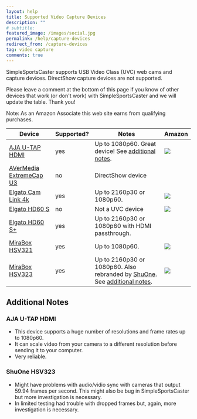 ```yaml
---
layout: help
title: Supported Video Capture Devices
description: ""
# subtitle: 
featured_image: /images/social.jpg
permalink: /help/capture-devices
redirect_from: /capture-devices
tag: video capture
comments: true
---
```


SimpleSportsCaster supports USB Video Class (UVC) web cams and capture devices. DirectShow capture devices are not supported.

Please leave a comment at the bottom of this page if you know of other devices that work (or don't work) with SimpleSportsCaster and we will update the table. Thank you! 

Note: As an Amazon Associate this web site earns from qualifying purchases.

| Device | Supported? | Notes | Amazon |
|--------|------------|-------|--------|
| [AJA U-TAP HDMI](https://www.aja.com/products/u-tap-hdmi) | yes | Up to 1080p60. Great device! See [additional notes](#aja-u-tap-hdmi). | <a href="https://www.amazon.com/U-TAP-HDMI-Simple-Powered-Capture/dp/B01LXKKT0E/ref=as_li_ss_il?crid=2GMH919RBCQZ4&keywords=aja+u-tap+hdmi&qid=1566536007&s=electronics&sprefix=AJA+U,electronics,188&sr=1-3&linkCode=li1&tag=zofwarellc-20&linkId=280f0e54a9290c2ae081136671fad7d9&language=en_US" target="_blank"><img border="0" src="//ws-na.amazon-adsystem.com/widgets/q?_encoding=UTF8&ASIN=B01LXKKT0E&Format=_SL110_&ID=AsinImage&MarketPlace=US&ServiceVersion=20070822&WS=1&tag=zofwarellc-20&language=en_US" ></a><img src="https://ir-na.amazon-adsystem.com/e/ir?t=zofwarellc-20&language=en_US&l=li1&o=1&a=B01LXKKT0E" width="1" height="1" border="0" alt="" style="border:none !important; margin:0px !important;" /> |
| [AVerMedia ExtremeCap U3](https://www.avermedia.com/us/product-detail/CV710) | no | DirectShow device |  |
| [Elgato Cam Link 4k](https://www.elgato.com/gaming/cam-link-4k) | yes | Up to 2160p30 or 1080p60. | <a href="https://www.amazon.com/Elgato-Cam-Link-Broadcast-Camcorder/dp/B07K3FN5MR/ref=as_li_ss_il?crid=2IS7UM8O8LRKC&keywords=elgato+camlink+4k&qid=1566536551&s=electronics&sprefix=elgato+camlink,electronics,187&sr=1-1&linkCode=li1&tag=zofwarellc-20&linkId=1564a0651391301ac03f34efd942fa4f&language=en_US" target="_blank"><img border="0" src="//ws-na.amazon-adsystem.com/widgets/q?_encoding=UTF8&ASIN=B07K3FN5MR&Format=_SL110_&ID=AsinImage&MarketPlace=US&ServiceVersion=20070822&WS=1&tag=zofwarellc-20&language=en_US" ></a><img src="https://ir-na.amazon-adsystem.com/e/ir?t=zofwarellc-20&language=en_US&l=li1&o=1&a=B07K3FN5MR" width="1" height="1" border="0" alt="" style="border:none !important; margin:0px !important;" /> |
| [Elgato HD60 S](https://www.elgato.com/gaming/game-capture-hd60-s) | no | Not a UVC device | <a href="https://www.amazon.com/Elgato-Game-Capture-HD60-PlayStation/dp/B01DRWCOGA/ref=as_li_ss_il?keywords=elgato+hd60s&qid=1566537167&s=electronics&sr=1-1&linkCode=li1&tag=zofwarellc-20&linkId=1ffb262e70a31222de6e3248fc15e2a5&language=en_US" target="_blank"><img border="0" src="//ws-na.amazon-adsystem.com/widgets/q?_encoding=UTF8&ASIN=B01DRWCOGA&Format=_SL110_&ID=AsinImage&MarketPlace=US&ServiceVersion=20070822&WS=1&tag=zofwarellc-20&language=en_US" ></a><img src="https://ir-na.amazon-adsystem.com/e/ir?t=zofwarellc-20&language=en_US&l=li1&o=1&a=B01DRWCOGA" width="1" height="1" border="0" alt="" style="border:none !important; margin:0px !important;" /> |
| [Elgato HD60 S+](https://www.elgato.com/gaming/game-capture-hd60-s-plus) | yes | Up to 2160p30 or 1080p60 with HDMI passthrough. | |
| [MiraBox HSV321](https://amzn.to/2ZmYvma) | yes | Up to 1080p60. | <a href="https://www.amazon.com/dp/B07C6KCBYB/ref=as_li_ss_il?th=1&linkCode=li2&tag=&linkId=faca02aaab73fd9705d3dea3299a18c5&language=en_US" target="_blank"><img border="0" src="//ws-na.amazon-adsystem.com/widgets/q?_encoding=UTF8&ASIN=B07C6KCBYB&Format=_SL160_&ID=AsinImage&MarketPlace=US&ServiceVersion=20070822&WS=1&tag=&language=en_US" ></a><img src="https://ir-na.amazon-adsystem.com/e/ir?t=&language=en_US&l=li2&o=1&a=B07C6KCBYB" width="1" height="1" border="0" alt="" style="border:none !important; margin:0px !important;" /> |
| [MiraBox HSV323](https://amzn.to/2HkKTOj) | yes | Up to 2160p30 or 1080p60. Also rebranded by [ShuOne](https://amzn.to/2HjFSW2). See [additional notes](#shuone-hsv323). | <a href="https://www.amazon.com/dp/B07MGPVX83/ref=as_li_ss_il?th=1&linkCode=li1&tag=&linkId=9f3a050d1be62f62e04f2c324b32c6ed&language=en_US" target="_blank"><img border="0" src="//ws-na.amazon-adsystem.com/widgets/q?_encoding=UTF8&ASIN=B07MGPVX83&Format=_SL110_&ID=AsinImage&MarketPlace=US&ServiceVersion=20070822&WS=1&tag=&language=en_US" ></a><img src="https://ir-na.amazon-adsystem.com/e/ir?t=&language=en_US&l=li1&o=1&a=B07MGPVX83" width="1" height="1" border="0" alt="" style="border:none !important; margin:0px !important;" /> |

## Additional Notes

### AJA U-TAP HDMI
* This device supports a huge number of resolutions and frame rates up to 1080p60.
* It can scale video from your camera to a different resolution before sending it to your computer.
* Very reliable.

### ShuOne HSV323
* Might have problems with audio/vidio sync with cameras that output 59.94 frames per second. This might also be bug in SimpleSportsCaster but more investigation is necessary.
* In limited testing had trouble with dropped frames but, again, more investigation is necessary.

<br/>
